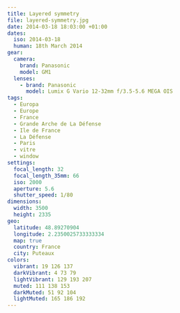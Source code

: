 ```yaml
---
title: Layered symmetry
file: layered-symmetry.jpg
date: 2014-03-18 18:03:00 +01:00
dates:
  iso: 2014-03-18
  human: 18th March 2014
gear:
  camera:
    brand: Panasonic
    model: GM1
  lenses:
    - brand: Panasonic
      model: Lumix G Vario 12-32mm f/3.5-5.6 MEGA OIS
tags:
  - Europa
  - Europe
  - France
  - Grande Arche de La Défense
  - Ile de France
  - La Défense
  - Paris
  - vitre
  - window
settings:
  focal_length: 32
  focal_length_35mm: 66
  iso: 2000
  aperture: 5.6
  shutter_speed: 1/80
dimensions:
  width: 3500
  height: 2335
geo:
  latitude: 48.89270904
  longitude: 2.2350025733333334
  map: true
  country: France
  city: Puteaux
colors:
  vibrant: 19 126 137
  darkVibrant: 4 73 79
  lightVibrant: 129 193 207
  muted: 111 138 153
  darkMuted: 51 92 104
  lightMuted: 165 186 192
---
```



